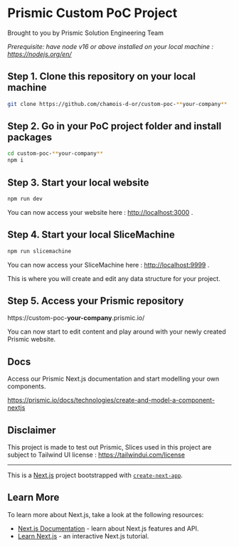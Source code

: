 # Prismic Custom PoC Project
Brought to you by Prismic Solution Engineering Team

*Prerequisite: have node v16 or above installed on your local machine : https://nodejs.org/en/*

## Step 1. Clone this repository on your local machine

```bash
git clone https://github.com/chamois-d-or/custom-poc-**your-company**
```

## Step 2. Go in your PoC project folder and install packages
```bash
cd custom-poc-**your-company**
npm i
```

## Step 3. Start your local website
```bash
npm run dev
```

You can now access your website here : [http://localhost:3000](http://localhost:3000) .


## Step 4. Start your local SliceMachine
```bash
npm run slicemachine
```

You can now access your SliceMachine here : [http://localhost:9999](http://localhost:9999) .

This is where you will create and edit any data structure for your project.

## Step 5. Access your Prismic repository
https://custom-poc-**your-company**.prismic.io/

You can now start to edit content and play around with your newly created Prismic website.

## Docs

Access our Prismic Next.js documentation and start modelling your own components.

https://prismic.io/docs/technologies/create-and-model-a-component-nextjs

## Disclaimer
This project is made to test out Prismic, Slices used in this project are subject to Tailwind UI license : https://tailwindui.com/license

-------

This is a [Next.js](https://nextjs.org/) project bootstrapped with [`create-next-app`](https://github.com/vercel/next.js/tree/canary/packages/create-next-app).

## Learn More

To learn more about Next.js, take a look at the following resources:

- [Next.js Documentation](https://nextjs.org/docs) - learn about Next.js features and API.
- [Learn Next.js](https://nextjs.org/learn) - an interactive Next.js tutorial.
